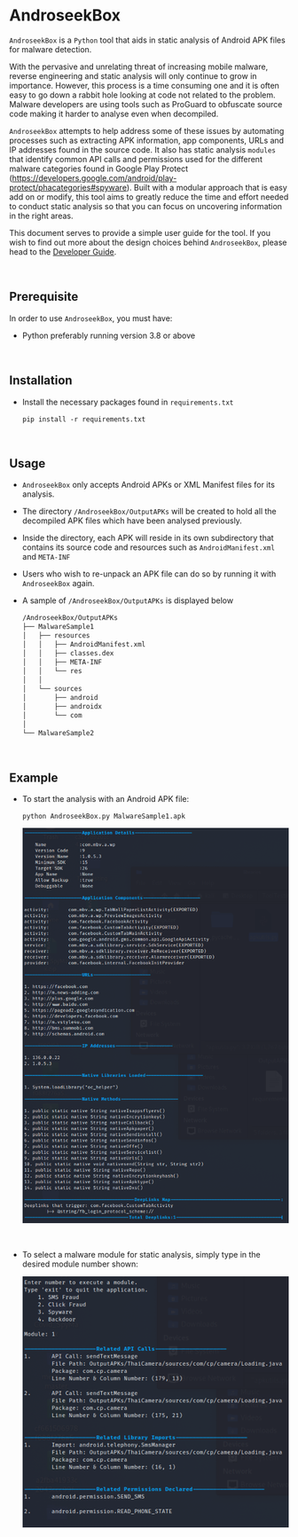 # AndroseekBox

`AndroseekBox` is a `Python` tool that aids in static analysis of Android APK files for malware detection.

With the pervasive and unrelating threat of increasing mobile malware, reverse engineering and static analysis will only 
continue to grow in importance. However, this process is a time consuming one and it is often easy to go down a rabbit 
hole looking at code not related to the problem. Malware developers are using tools such as ProGuard to obfuscate source 
code making it harder to analyse even when decompiled.

`AndroseekBox` attempts to help address some of these issues by automating processes such as extracting APK information, 
app components, URLs and IP addresses found in the source code. It also has static analysis `modules` that identify 
common API calls and permissions used for the different malware categories found in Google Play Protect 
(https://developers.google.com/android/play-protect/phacategories#spyware). Built with a modular approach that is easy 
add on or modify, this tool aims to greatly reduce the time and effort needed to conduct static analysis so that you can 
focus on uncovering information in the right areas.

This document serves to provide a simple user guide for the tool. If you wish to find out more about the design choices 
behind `AndroseekBox`, please head to the [Developer Guide](docs/DeveloperGuide.md).

<br>

## Prerequisite

In order to use `AndroseekBox`, you must have:

- Python preferably running version 3.8 or above

<br>

## Installation

- Install the necessary packages found in `requirements.txt`
    ```
    pip install -r requirements.txt
    ```

<br>

## Usage

- `AndroseekBox` only accepts Android APKs or XML Manifest files for its analysis.

- The directory `/AndroseekBox/OutputAPKs` will be created to hold all the decompiled APK files which have been analysed 
previously. 

- Inside the directory, each APK will reside in its own subdirectory that contains its source code and resources such as `AndroidManifest.xml` and `META-INF`

- Users who wish to re-unpack an APK file can do so by running it with `AndroseekBox` again.

- A sample of `/AndroseekBox/OutputAPKs` is displayed below
    ```
    /AndroseekBox/OutputAPKs
    ├── MalwareSample1
    │   ├── resources
    │   │   ├── AndroidManifest.xml
    │   │   ├── classes.dex
    │   │   ├── META-INF
    │   │   └── res
    │   │
    │   └── sources
    │       ├── android
    │       ├── androidx
    │       └── com
    │  
    └── MalwareSample2
    ```
<br>

## Example

- To start the analysis with an Android APK file:
    ```
    python AndroseekBox.py MalwareSample1.apk
    ```

    ![Initial analysis results](/docs/images/Result_InitialAnalysis.png)

<br>

- To select a malware module for static analysis, simply type in the desired module number shown:

    ![Results from static analysis](/docs/images/Result_moduleSection.png)